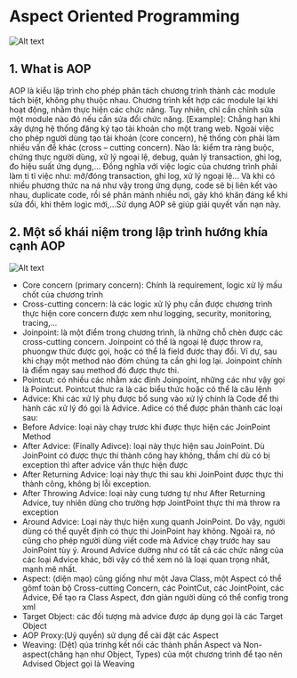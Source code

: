 # Aspect Oriented Programming
![Alt text](https://freelancervietnam.vn/wp-content/uploads/2019/11/gioi-thieu-aop.jpg)
## 1. What is AOP
AOP là kiểu lập trình cho phép phân tách chương trình thành các module tách biệt, không phụ thuộc nhau. Chương trình kết hợp các module lại khi hoạt động, nhằm thực hiện các chức năng. Tuy nhiên, chỉ cần chỉnh sửa một module nào đó nếu cần sửa đổi chức năng.
[Example]: Chẳng hạn khi xây dựng hệ thống đăng ký tạo tài khoản cho một trang web. Ngoài việc cho phép người dùng tạo tài khoản (core concern), hệ thống còn phải làm nhiều vấn đề khác (cross – cutting concern). Nào là: kiểm tra ràng buộc, chứng thực người dùng, xử lý ngoại lệ, debug, quản lý transaction, ghi log, đo hiệu suất ứng dụng,… Đồng nghĩa với việc logic của chương trình phải làm ti tỉ việc như: mở/đóng transaction, ghi log, xử lý ngoại lệ… Và khi có nhiều phương thức na ná như vậy trong ứng dụng, code sẽ bị liên kết vào nhau, duplicate code, rồi sẽ phân mảnh nhiều nơi, gây khó khăn đáng kể khi sửa đổi, khi thêm logic mới,…Sử dụng AOP sẽ giúp giải quyết vấn nạn này.
## 2. Một số khái niệm trong lập trình hướng khía cạnh AOP
![Alt text](https://www.collidu.com/media/catalog/product/img/3/c/3ccb92cae2bbd079d90dde608160174a7f4317652fa330a27b4a02173c1fa3b9/aspect-oriented-programming-slide1.png)
- Core concern (primary concern): Chính là requirement, logic xử lý mấu chốt của chương trình
- Cross-cutting concern: là các logic xử lý phụ cần được chương trình thực hiện core concern được xem như logging, security, monitoring, tracing,...
- Joinpoint: là một điểm trong chương trình, là những chỗ chèn được các cross-cutting concern. Joinpoint có thể là ngoại lệ được throw ra, phuongw thức được gọi, hoặc có thể là field được thay đổi. Ví dự, sau khi chạy một method nào đóm chúng ta cần ghi log lại. Joinpoint chính là điểm ngay sau method đó được thực thi.
- Pointcut: có nhiều các nhằm xác định Joinpoint, những các như vậy gọi là Pointcut. Pointcut thưc ra là các biểu thức hoặc có thể là câu lệnh
- Advice: Khi các xử lý phụ được bổ sung vào xử lý chính là Code để thi hành các xử lý đó gọi là Advice. Adice có thể được phân thành các loại sau:
 - Before Advice:  loại này chạy trươc khi được thực hiện các JoinPoint Method
 - After Advice: (Finally Adivce): loại này thực hiện sau JoinPoint. Dù JoinPoint có được thực thi thành công hay không, thầm chí dù có bị exception thì after advice vần thực hiện được
 - After Returning Advice: loại này thực thi sau khi JoinPoint được thực thi thành công, không bị lỗi exception.
 - After Throwing Advice: loại này cung tương tự như After Returning Advice, tuy nhiên dùng cho trường hợp JointPoint thực thi mà throw ra exception
 - Around Advice: Loại này thực hiện xung quanh JoinPoint. Do vậy, người dùng có thể quyết định có thực thi JoinPoint hay không. Ngoài ra, nó cũng cho phép người dùng viết code mà Advice chạy trước hay sau JoinPoint tùy ý. Around Advice dường như có tất cả các chức năng của các loại Advice khác, bởi vậy có thể xem nó là loại quan trọng nhất, mạnh mẽ nhất.
- Aspect: (diện mạo) cũng giống như một Java Class, một Aspect có thể gômf toàn bộ Cross-cutting Concern, các PointCut, các JointPoint, các Advice, Để tạo ra Class Aspect, đơn giản người dùng có thể config trong xml
- Target Object: các đối tượng mà advice được áp dụng gọi là các Target Object
- AOP Proxy:(Uỷ quyền) sử dụng để cài đặt các Aspect
- Weaving: (Dệt) qúa trinhg kết nối các thành phần Aspect và Non-aspect(chăng hạn như Object, Types) của một chương trình để tạo nên Advised Object gọi là Weaving
